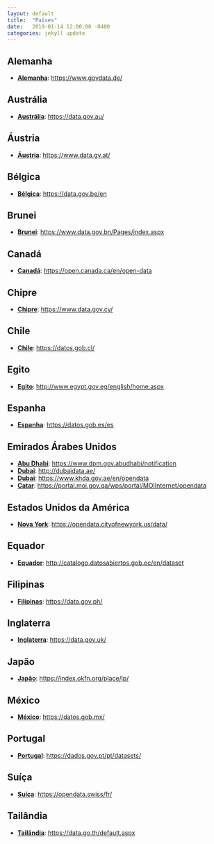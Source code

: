 ```yaml
---
layout: default
title:  "Países"
date:   2019-01-14 12:00:00 -0400
categories: jekyll update
---
```


## Alemanha 

-   **[Alemanha](https://www.govdata.de/)**: https://www.govdata.de/

## Austrália

-   **[Austrália](https://data.gov.au/)**: https://data.gov.au/

## Áustria

-  **[Áustria](https://www.data.gv.at/)**: https://www.data.gv.at/

## Bélgica

-  **[Bélgica](https://data.gov.be/en)**: https://data.gov.be/en

## Brunei

-  **[Brunei](https://www.data.gov.bn/Pages/index.aspx)**: https://www.data.gov.bn/Pages/index.aspx

## Canadá

-   **[Canadá](https://open.canada.ca/en/open-data)**: https://open.canada.ca/en/open-data

## Chipre

-   **[Chipre](https://www.data.gov.cy/)**: https://www.data.gov.cy/

## Chile

-   **[Chile](https://datos.gob.cl/)**: https://datos.gob.cl/

## Egito

-   **[Egito](http://www.egypt.gov.eg/english/home.aspx)**: http://www.egypt.gov.eg/english/home.aspx

## Espanha

-   **[Espanha](https://datos.gob.es/es)**: https://datos.gob.es/es

## Emirados Árabes Unidos
-   **[Abu Dhabi](https://www.dpm.gov.abudhabi/notification)**: https://www.dpm.gov.abudhabi/notification
-   **[Dubai](http://dubaidata.ae/)**: http://dubaidata.ae/
-   **[Dubai](https://www.khda.gov.ae/en/opendata)**: https://www.khda.gov.ae/en/opendata
-   **[Catar](https://portal.moi.gov.qa/wps/portal/MOIInternet/opendata)**: https://portal.moi.gov.qa/wps/portal/MOIInternet/opendata

## Estados Unidos da América

-   **[Nova York](https://opendata.cityofnewyork.us/data/)**: https://opendata.cityofnewyork.us/data/

## Equador

-   **[Equador](http://catalogo.datosabiertos.gob.ec/en/dataset)**: http://catalogo.datosabiertos.gob.ec/en/dataset

## Filipinas

-   **[Filipinas](https://data.gov.ph/)**: https://data.gov.ph/

## Inglaterra

-   **[Inglaterra](https://data.gov.uk/)**: https://data.gov.uk/

## Japão

-   **[Japão](https://index.okfn.org/place/jp/)**: https://index.okfn.org/place/jp/

## México

-   **[México](https://datos.gob.mx/)**: https://datos.gob.mx/

## Portugal

-   **[Portugal](https://dados.gov.pt/pt/datasets/)**: https://dados.gov.pt/pt/datasets/

## Suíça

-   **[Suíça](https://opendata.swiss/fr/)**: https://opendata.swiss/fr/

## Tailândia

-   **[Tailândia](https://data.go.th/default.aspx)**: https://data.go.th/default.aspx
